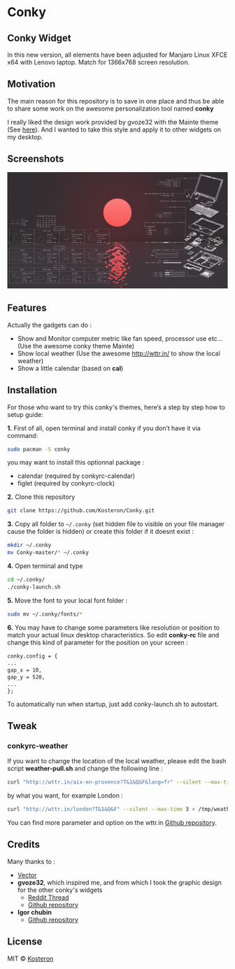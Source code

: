 # Conky
## Conky Widget

In this new version, all elements have been adjusted for Manjaro Linux XFCE x64 with Lenovo laptop. Match for 1366x768 screen resolution.

## Motivation
The main reason for this repository is to save in one place and thus be able to share some work on the awesome personalization tool named **conky**

I really liked the design work provided by gvoze32 with the Mainte theme (See [here](https://github.com/gvoze32/Mainte)). And I wanted to take this style and apply it to other widgets on my desktop.

## Screenshots
![preview](preview.png)

## Features
Actually the gadgets can do :

- Show and Monitor computer metric like fan speed, processor use etc... (Use the awesome conky theme Mainte)
- Show local weather (Use the awesome http://wttr.in/ to show the local weather)
- Show a little calendar (based on **cal**)

## Installation

For those who want to try this conky's themes, here’s a step by step how to setup guide:

**1.** First of all, open terminal and install conky if you don’t have it via command:

```bash
sudo pacman -S conky
```

you may want to install this optionnal package :
 - calendar (required by conkyrc-calendar)
 - figlet (required by conkyrc-clock)

**2.** Clone this repository
```bash
git clone https://github.com/Kosteron/Conky.git
```

**3.** Copy all folder to `~/.conky` (set hidden file to visible on your file manager cause the folder is hidden) or create this folder if it doesnt exist :
```bash
mkdir ~/.conky
mv Conky-master/* ~/.conky
```

**4.** Open terminal and type
```bash
cd ~/.conky/
./conky-launch.sh
```

**5.** Move the font to your local font folder :
```bash
sudo mv ~/.conky/fonts/*
```

**6.** You may have to change some parameters like resolution or position to match your actual linux desktop characteristics.
So edit **conky-rc** file and change this kind of parameter for the position on your screen :
```
conky.config = {
...
gap_x = 10,
gap_y = 520,
...
};
```

To automatically run when startup, just add conky-launch.sh to autostart.

## Tweak

### conkyrc-weather
If you want to change the location of the local weather, please edit the bash script **weather-pull.sh** and change the following line :
```bash
curl "http://wttr.in/aix-en-provence?T&1&Q&F&lang=fr" --silent --max-time 3 > /tmp/weather.tmp
```
by what you want, for example London : 
```bash
curl "http://wttr.in/london?T&1&Q&F" --silent --max-time 3 > /tmp/weather.tmp
```
You can find more parameter and option on the wttr.in [Github repository](https://github.com/chubin/wttr.in).

## Credits
Many thanks to :

- [Vector](https://www.reddit.com/r/thinkpad/search/?q=exploded%20wallpaper&restrict_sr=1)
- **gvoze32**, which inspired me, and from which I took the graphic design for the other conky's widgets
	- [Reddit Thread](https://www.reddit.com/r/unixporn/comments/e49pgl/oc_mainte_a_simple_and_functional_conky_theme/)
	- [Github repository](https://github.com/gvoze32/Mainte)
- **Igor chubin**
	- [Github repository](https://github.com/chubin/wttr.in)

## License
MIT © [Kosteron]()
